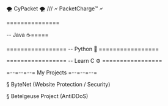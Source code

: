 🌪️ CyPacket 🌪️  ///  🗲 PacketCharge™ 🗲

===============

-- Java ☕=====

\=================
-- Python 🐍
\=================

\=================
-- Learn C ⚙️
\=================

=--=--=--= My Projects =--=--=--=

§ ByteNet (Website Protection / Security)

§ Betelgeuse Project (AntiDDoS)
